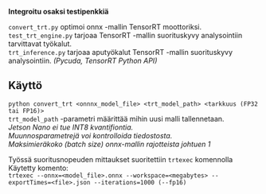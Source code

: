 **Integroitu osaksi testipenkkiä**

`convert_trt.py` optimoi onnx -mallin TensorRT moottoriksi.   
`test_trt_engine.py` tarjoaa TensorRT -mallin suorituskyvy analysointiin tarvittavat työkalut.  
`trt_inference.py` tarjoaa aputyökalut TensorRT -mallin suorituskyvy analysointiin. *(Pycuda, TensorRT Python API)*

Käyttö
----
`python convert_trt <onnnx_model_file> <trt_model_path> <tarkkuus (FP32 tai FP16)>`  
`trt_model_path` -parametri määrittää mihin uusi malli tallennetaan.  
*Jetson Nano ei tue INT8 kvantifiontia.*  
*Muunnosparametrejä voi kontrolloida tiedostosta.*  
*Maksimieräkoko (batch size) onnx-mallin rajotteista johtuen 1*  

Työssä suoritusnopeuden mittaukset suoritettiin `trtexec` komennolla  
Käytetty komento:  
`trtexec --onnx=<model_file>.onnx --workspace=<megabytes> --exportTimes=<file>.json --iterations=1000 (--fp16)`

	